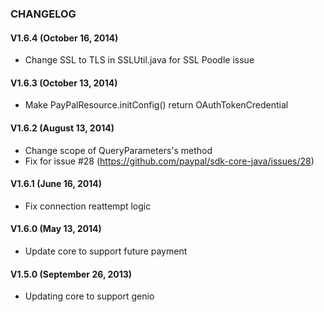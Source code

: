 ### CHANGELOG
#### V1.6.4 (October 16, 2014)

   * Change SSL to TLS in SSLUtil.java for SSL Poodle issue

#### V1.6.3 (October 13, 2014)

   * Make PayPalResource.initConfig() return OAuthTokenCredential

#### V1.6.2 (August 13, 2014)

   * Change scope of QueryParameters's method
   * Fix for issue #28 (https://github.com/paypal/sdk-core-java/issues/28)

#### V1.6.1 (June 16, 2014)

   * Fix connection reattempt logic

#### V1.6.0 (May 13, 2014)

   * Update core to support future payment

#### V1.5.0 (September 26, 2013)

   * Updating core to support genio

